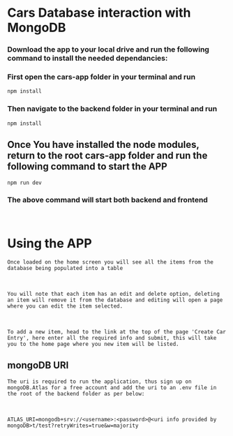 # Cars Database interaction with MongoDB

### Download the app to your local drive and run the following command to install the needed dependancies:

### First open the cars-app folder in your terminal and run

    npm install

### Then navigate to the backend folder in your terminal and run

    npm install

## Once You have installed the node modules, return to the root cars-app folder and run the following command to start the APP

    npm run dev

### The above command will start both backend and frontend

<br>

# Using the APP

    Once loaded on the home screen you will see all the items from the database being populated into a table

<br>

    You will note that each item has an edit and delete option, deleting an item will remove it from the database and editing will open a page where you can edit the item selected.

<br>

    To add a new item, head to the link at the top of the page 'Create Car Entry', here enter all the required info and submit, this will take you to the home page where you new item will be listed.

## mongoDB URI

    The uri is required to run the application, thus sign up on mongoDB.Atlas for a free account and add the uri to an .env file in the root of the backend folder as per below:

<br>

    ATLAS_URI=mongodb+srv://<username>:<password>@<uri info provided by mongoDB>t/test?retryWrites=true&w=majority
